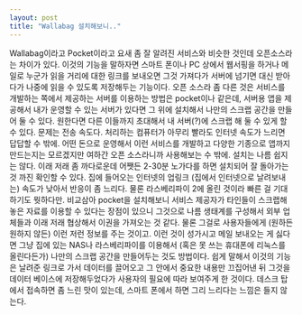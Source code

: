```yaml
---
layout: post
title: "Wallabag 설치해보니.."
---
```


Wallabag이라고 Pocket이라고 요새 좀 잘 알려진 서비스와 비슷한 것인데 오픈소스라는 차이가 있다.
이것의 기능을 말하자면 스마트 폰이나 PC 상에서 웹서핑을 하거나 메일로 누군가 읽을 거리에 대한 링크를 보내오면 그것 가져다가 서버에 넘기면 대신 받아다가 나중에 읽을 수 있도록 저장해두는 기능이다.
오픈 소스라 좀 다른 것은 서비스를 개발하는 쪽에서 제공하는 서버를 이용하는 방법은 pocket이나 같은데, 서버용 앱을 제공해서 내가 운영할 수 있는 서버가 있다면 그 위에 설치해서 나만의 스크랩 공간을 만들어 둘 수 있다.
원한다면 다른 이들까지 초대해서 내 서버(?)에 스크랩 해 둘 수 있게 할 수 있다. 문제는 전송 속도다. 처리하는 컴퓨터가 아무리 빨라도 인터넷 속도가 느리면 답답할 수 밖에.
어떤 돈으로 운영해서 이런 서비스를 개발하고 다양한 기종으로 앱까지 만드는지는 모르겠지만 여하간 오픈 소스라니까 사용해보는 수 밖에.
설치는 나름 쉽지는 않다. 이래 저래 좀 까다로운데 어쨋든 2-30분 노가다를 하면 설치되어 잘 돌아가는 것 까진 확인할 수 있다.
집에 들어오는 인터넷의 업링크 (집에서 인터넷으로 날려보내는) 속도가 낮아서 반응이 좀 느리다. 물론 라스베리파이 2에 올린 것이라 빠른 걸 기대하기도 뭣하다만.
비교삼아 pocket을 설치해보니 서비스 제공자가 타인들이 스크랩해놓은 자료를 이용할 수 있다는 장점이 있으니 그것으로 나름 생태계를 구성해서 외부 업체들과 이래 저래 협상해서 이권을 가져오는 것 같다. 물론 그걸로 사용자들에게 (원하든 원하지 않든) 이런 저런 정보를 주는 것이고.
이런 것이 성가시고 메일 보내오는 게 싫다면 그냥 집에 있는 NAS나 라스베리파이를 이용해서 (혹은 못 쓰는 휴대폰에 리눅스를 올린다든가) 나만의 스크랩 공간을 만들어두는 것도 방법이다.
쉽게 말해서 이것의 기능은 날려준 링크로 가서 데이터를 끌어오고 그 안에서 중요한 내용만 끄집어낸 뒤 그것을 데이터 베이스에 저장해두었다가 사용자의 필요에 따라 보여주게 한 것이다.
데스크 탑에서 접속하면 좀 느린 맛이 있는데, 스마트 폰에서 하면 그리 느리다는 느낌은 들지 않는다.


